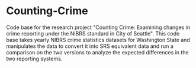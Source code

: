 # Counting-Crime

Code base for the research project "Counting Crime: Examining changes in crime reporting under the NIBRS standard in City of Seattle". This code base takes yearly NIBRS crime statistics 
datasets for Washington State and manipulates the data to convert it into SRS equivalent data and run a comparison on the two versions to analyze the expected differences in the two reporting systems.
